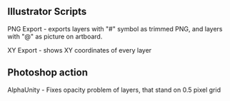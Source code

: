 ## Illustrator Scripts
PNG Export - exports layers with "#" symbol as trimmed PNG, and layers with "@" as picture on artboard.

XY Export - shows XY coordinates of every layer


## Photoshop action
AlphaUnity - Fixes opacity problem of layers, that stand on 0.5 pixel grid